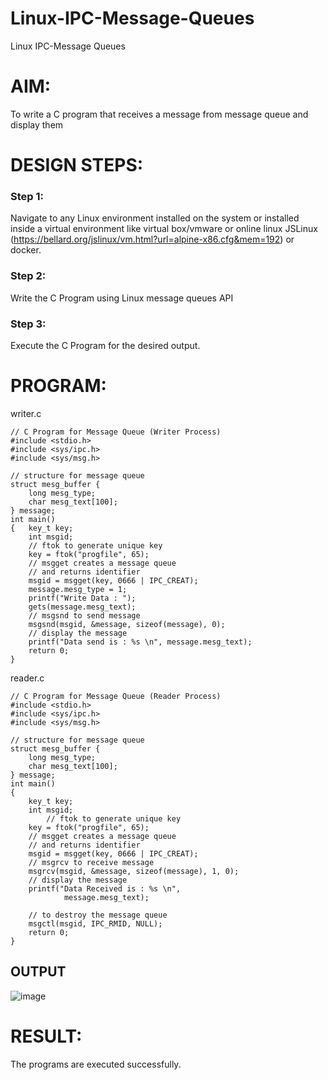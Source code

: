 # Linux-IPC-Message-Queues
Linux IPC-Message Queues

# AIM:
To write a C program that receives a message from message queue and display them

# DESIGN STEPS:

### Step 1:

Navigate to any Linux environment installed on the system or installed inside a virtual environment like virtual box/vmware or online linux JSLinux (https://bellard.org/jslinux/vm.html?url=alpine-x86.cfg&mem=192) or docker.

### Step 2:

Write the C Program using Linux message queues API 

### Step 3:

Execute the C Program for the desired output. 

# PROGRAM:

writer.c

```
// C Program for Message Queue (Writer Process) 
#include <stdio.h> 
#include <sys/ipc.h> 
#include <sys/msg.h> 

// structure for message queue 
struct mesg_buffer { 
	long mesg_type; 
	char mesg_text[100]; 
} message; 
int main() 
{ 	key_t key; 
	int msgid;
    // ftok to generate unique key 
	key = ftok("progfile", 65); 
	// msgget creates a message queue 
	// and returns identifier 
	msgid = msgget(key, 0666 | IPC_CREAT); 
	message.mesg_type = 1; 
	printf("Write Data : "); 
	gets(message.mesg_text); 
	// msgsnd to send message 
	msgsnd(msgid, &message, sizeof(message), 0); 
	// display the message 
	printf("Data send is : %s \n", message.mesg_text); 
	return 0; 
} 

```
reader.c

```
// C Program for Message Queue (Reader Process)
#include <stdio.h>
#include <sys/ipc.h>
#include <sys/msg.h>

// structure for message queue
struct mesg_buffer {
	long mesg_type;
	char mesg_text[100];
} message;
int main()
{
	key_t key;
	int msgid;
    	// ftok to generate unique key
	key = ftok("progfile", 65);
	// msgget creates a message queue
	// and returns identifier
	msgid = msgget(key, 0666 | IPC_CREAT);
	// msgrcv to receive message
	msgrcv(msgid, &message, sizeof(message), 1, 0);
	// display the message
	printf("Data Received is : %s \n",
			message.mesg_text);

	// to destroy the message queue
	msgctl(msgid, IPC_RMID, NULL);
	return 0;
}
```

## OUTPUT



![image](https://github.com/kishore2109K/Linux-IPC-Message-Queues/assets/152274619/80f56dab-7324-4331-a234-a8d71aaa822a)



# RESULT:
The programs are executed successfully.
